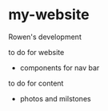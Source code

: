 # my-website
Rowen's development


to do for website

* components for nav bar

to do for content

* photos and milstones
